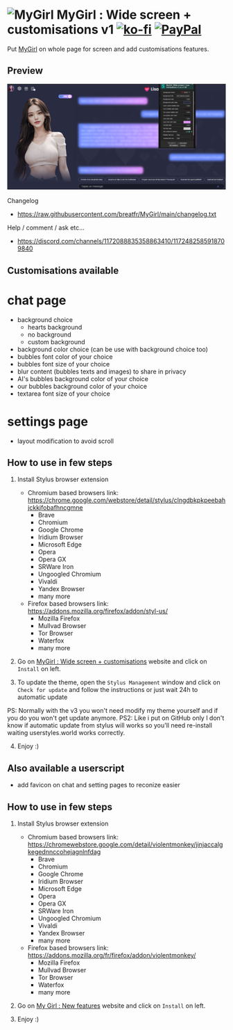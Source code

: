 # <img src="https://mygirl.tech/assets/my-girl-logo-31aaf4a2.png" alt="MyGirl" height="30px"> MyGirl : Wide screen + customisations v1 [![ko-fi](https://ko-fi.com/img/githubbutton_sm.svg)](https://ko-fi.com/breatfr) <a href="https://www.paypal.me/breat"><img src="https://github.com/andreostrovsky/donate-with-paypal/raw/master/blue.svg" alt="PayPal" height="30"></a>
Put [MyGirl](https://app.mygirl.tech/) on whole page for screen and add customisations features.
## Preview
![Preview](https://raw.githubusercontent.com/breatfr/MyGirl/main/preview%20v1.xx.jpg)

Changelog
- https://raw.githubusercontent.com/breatfr/MyGirl/main/changelog.txt

Help / comment / ask etc...
- https://discord.com/channels/1172088835358863410/1172482585918709840

## Customisations available
# chat page
- background choice
	- hearts background
	- no background
	- custom background
- background color choice (can be use with background choice too)
- bubbles font color of your choice
- bubbles font size of your choice
- blur content (bubbles texts and images) to share in privacy
- AI's bubbles background color of your choice
- our bubbles background color of your choice
- textarea font size of your choice
# settings page
- layout modification to avoid scroll

## How to use in few steps
1. Install Stylus browser extension
    - Chromium based browsers link: https://chrome.google.com/webstore/detail/stylus/clngdbkpkpeebahjckkjfobafhncgmne
        - Brave
        - Chromium
        - Google Chrome
        - Iridium Browser
        - Microsoft Edge
        - Opera
        - Opera GX
        - SRWare Iron
        - Ungoogled Chromium
        - Vivaldi
        - Yandex Browser
        - many more
    - Firefox based browsers link: https://addons.mozilla.org/firefox/addon/styl-us/
        - Mozilla Firefox
        - Mullvad Browser
        - Tor Browser
        - Waterfox
        - many more

2. Go on [MyGirl : Wide screen + customisations](https://raw.githubusercontent.com/breatfr/kindroid/master/mygirl.tech_new_features_v1.xx.user.css) website and click on `Install` on left.

3. To update the theme, open the `Stylus Management` window and click on `Check for update` and follow the instructions or just wait 24h to automatic update

PS: Normally with the v3 you won't need modify my theme yourself and if you do you won't get update anymore.
PS2: Like i put on GitHub only I don't know if automatic update from stylus will works so you'll need re-install waiting userstyles.world works correctly.

4. Enjoy :)
## Also available a userscript
- add favicon on chat and setting pages to reconize easier
## How to use in few steps
1. Install Stylus browser extension
    - Chromium based browsers link: https://chromewebstore.google.com/detail/violentmonkey/jinjaccalgkegednnccohejagnlnfdag
        - Brave
        - Chromium
        - Google Chrome
        - Iridium Browser
        - Microsoft Edge
        - Opera
        - Opera GX
        - SRWare Iron
        - Ungoogled Chromium
        - Vivaldi
        - Yandex Browser
        - many more
    - Firefox based browsers link: https://addons.mozilla.org/fr/firefox/addon/violentmonkey/
        - Mozilla Firefox
        - Mullvad Browser
        - Tor Browser
        - Waterfox
        - many more

2. Go on [My Girl : New features](https://raw.githubusercontent.com/breatfr/kindroid/master/mygirl.tech_new_features_v1.xx.user.js) website and click on `Install` on left.

3. Enjoy :)
